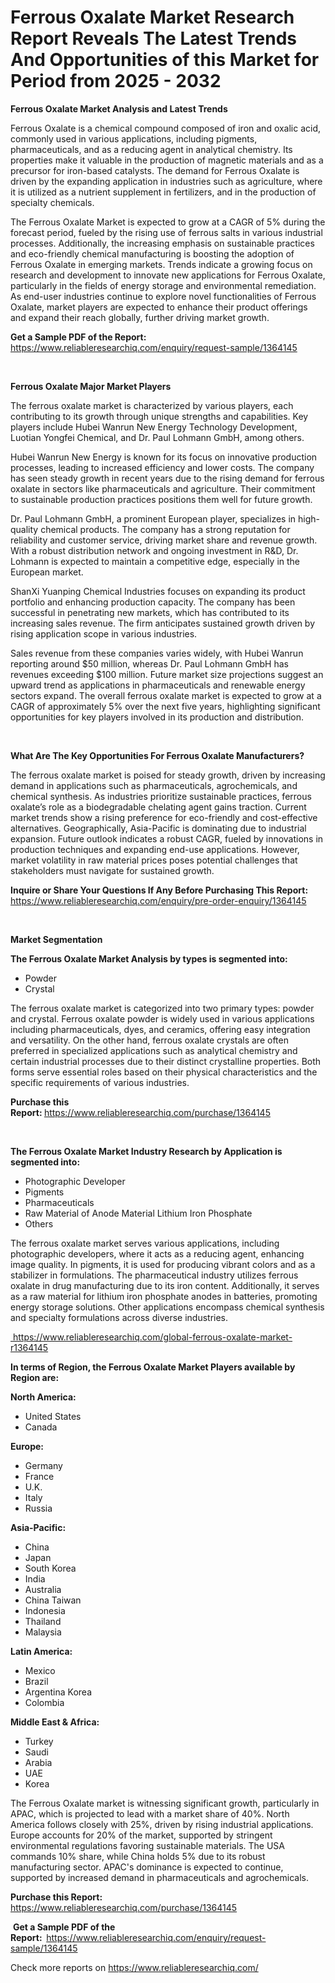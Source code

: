 <p><h1>Ferrous Oxalate Market Research Report Reveals The Latest Trends And Opportunities of this Market for Period from 2025 - 2032</h1></p><p><strong>Ferrous Oxalate Market Analysis and Latest Trends</strong></p>
<p><p>Ferrous Oxalate is a chemical compound composed of iron and oxalic acid, commonly used in various applications, including pigments, pharmaceuticals, and as a reducing agent in analytical chemistry. Its properties make it valuable in the production of magnetic materials and as a precursor for iron-based catalysts. The demand for Ferrous Oxalate is driven by the expanding application in industries such as agriculture, where it is utilized as a nutrient supplement in fertilizers, and in the production of specialty chemicals.</p><p>The Ferrous Oxalate Market is expected to grow at a CAGR of 5% during the forecast period, fueled by the rising use of ferrous salts in various industrial processes. Additionally, the increasing emphasis on sustainable practices and eco-friendly chemical manufacturing is boosting the adoption of Ferrous Oxalate in emerging markets. Trends indicate a growing focus on research and development to innovate new applications for Ferrous Oxalate, particularly in the fields of energy storage and environmental remediation. As end-user industries continue to explore novel functionalities of Ferrous Oxalate, market players are expected to enhance their product offerings and expand their reach globally, further driving market growth.</p></p>
<p><strong>Get a Sample PDF of the Report:&nbsp;</strong> <a href="https://www.reliableresearchiq.com/enquiry/request-sample/1364145?utm_campaign=2449&utm_medium=2&utm_source=Github&utm_content=ia&utm_term=01042025&utm_id=ferrous-oxalate">https://www.reliableresearchiq.com/enquiry/request-sample/1364145</a></p>
<p>&nbsp;</p>
<p><strong>Ferrous Oxalate Major Market Players</strong></p>
<p><p>The ferrous oxalate market is characterized by various players, each contributing to its growth through unique strengths and capabilities. Key players include Hubei Wanrun New Energy Technology Development, Luotian Yongfei Chemical, and Dr. Paul Lohmann GmbH, among others.</p><p>Hubei Wanrun New Energy is known for its focus on innovative production processes, leading to increased efficiency and lower costs. The company has seen steady growth in recent years due to the rising demand for ferrous oxalate in sectors like pharmaceuticals and agriculture. Their commitment to sustainable production practices positions them well for future growth.</p><p>Dr. Paul Lohmann GmbH, a prominent European player, specializes in high-quality chemical products. The company has a strong reputation for reliability and customer service, driving market share and revenue growth. With a robust distribution network and ongoing investment in R&D, Dr. Lohmann is expected to maintain a competitive edge, especially in the European market.</p><p>ShanXi Yuanping Chemical Industries focuses on expanding its product portfolio and enhancing production capacity. The company has been successful in penetrating new markets, which has contributed to its increasing sales revenue. The firm anticipates sustained growth driven by rising application scope in various industries.</p><p>Sales revenue from these companies varies widely, with Hubei Wanrun reporting around $50 million, whereas Dr. Paul Lohmann GmbH has revenues exceeding $100 million. Future market size projections suggest an upward trend as applications in pharmaceuticals and renewable energy sectors expand. The overall ferrous oxalate market is expected to grow at a CAGR of approximately 5% over the next five years, highlighting significant opportunities for key players involved in its production and distribution.</p></p>
<p>&nbsp;</p>
<p><strong>What Are The Key Opportunities For Ferrous Oxalate Manufacturers?</strong></p>
<p><p>The ferrous oxalate market is poised for steady growth, driven by increasing demand in applications such as pharmaceuticals, agrochemicals, and chemical synthesis. As industries prioritize sustainable practices, ferrous oxalate’s role as a biodegradable chelating agent gains traction. Current market trends show a rising preference for eco-friendly and cost-effective alternatives. Geographically, Asia-Pacific is dominating due to industrial expansion. Future outlook indicates a robust CAGR, fueled by innovations in production techniques and expanding end-use applications. However, market volatility in raw material prices poses potential challenges that stakeholders must navigate for sustained growth.</p></p>
<p><strong>Inquire or Share Your Questions If Any Before Purchasing This Report:</strong> <a href="https://www.reliableresearchiq.com/enquiry/pre-order-enquiry/1364145?utm_campaign=2449&utm_medium=2&utm_source=Github&utm_content=ia&utm_term=01042025&utm_id=ferrous-oxalate">https://www.reliableresearchiq.com/enquiry/pre-order-enquiry/1364145</a></p>
<p>&nbsp;</p>
<p><strong>Market Segmentation</strong></p>
<p><strong>The Ferrous Oxalate Market Analysis by types is segmented into:</strong></p>
<p><ul><li>Powder</li><li>Crystal</li></ul></p>
<p><p>The ferrous oxalate market is categorized into two primary types: powder and crystal. Ferrous oxalate powder is widely used in various applications including pharmaceuticals, dyes, and ceramics, offering easy integration and versatility. On the other hand, ferrous oxalate crystals are often preferred in specialized applications such as analytical chemistry and certain industrial processes due to their distinct crystalline properties. Both forms serve essential roles based on their physical characteristics and the specific requirements of various industries.</p></p>
<p><strong>Purchase this Report:&nbsp;</strong><a href="https://www.reliableresearchiq.com/purchase/1364145?utm_campaign=2449&utm_medium=2&utm_source=Github&utm_content=ia&utm_term=01042025&utm_id=ferrous-oxalate">https://www.reliableresearchiq.com/purchase/1364145</a></p>
<p>&nbsp;</p>
<p><strong>The Ferrous Oxalate Market Industry Research by Application is segmented into:</strong></p>
<p><ul><li>Photographic Developer</li><li>Pigments</li><li>Pharmaceuticals</li><li>Raw Material of Anode Material Lithium Iron Phosphate</li><li>Others</li></ul></p>
<p><p>The ferrous oxalate market serves various applications, including photographic developers, where it acts as a reducing agent, enhancing image quality. In pigments, it is used for producing vibrant colors and as a stabilizer in formulations. The pharmaceutical industry utilizes ferrous oxalate in drug manufacturing due to its iron content. Additionally, it serves as a raw material for lithium iron phosphate anodes in batteries, promoting energy storage solutions. Other applications encompass chemical synthesis and specialty formulations across diverse industries.</p></p>
<p><a href="https://www.reliableresearchiq.com/global-ferrous-oxalate-market-r1364145?utm_campaign=2449&utm_medium=2&utm_source=Github&utm_content=ia&utm_term=01042025&utm_id=ferrous-oxalate">&nbsp;https://www.reliableresearchiq.com/global-ferrous-oxalate-market-r1364145</a></p>
<p><strong>In terms of Region, the Ferrous Oxalate Market Players available by Region are:</strong></p>
<p>
    <p> <strong> North America: </strong>
        <ul>
            <li>United States</li>
            <li>Canada</li>
        </ul>
        </p> 
    <p> <strong> Europe: </strong>
        <ul>
            <li>Germany</li>
            <li>France</li>
            <li>U.K.</li>
            <li>Italy</li>
            <li>Russia</li>
        </ul>
        </p> 
    <p> <strong> Asia-Pacific: </strong>
        <ul>
            <li>China</li>
            <li>Japan</li>
            <li>South Korea</li>
            <li>India</li>
            <li>Australia</li>
            <li>China Taiwan</li>
            <li>Indonesia</li>
            <li>Thailand</li>
            <li>Malaysia</li>
        </ul>
        </p> 
    <p> <strong> Latin America: </strong>
        <ul>
            <li>Mexico</li>
            <li>Brazil</li>
            <li>Argentina Korea</li>
            <li>Colombia</li>
        </ul>
        </p> 
    <p> <strong> Middle East & Africa: </strong>
        <ul>
            <li>Turkey</li>
            <li>Saudi</li>
            <li>Arabia</li>
            <li>UAE</li>
            <li>Korea</li>
        </ul>
    </p>
    </p>
<p><p>The Ferrous Oxalate market is witnessing significant growth, particularly in APAC, which is projected to lead with a market share of 40%. North America follows closely with 25%, driven by rising industrial applications. Europe accounts for 20% of the market, supported by stringent environmental regulations favoring sustainable materials. The USA commands 10% share, while China holds 5% due to its robust manufacturing sector. APAC's dominance is expected to continue, supported by increased demand in pharmaceuticals and agrochemicals.</p></p>
<p><strong>Purchase this Report: </strong><a href="https://www.reliableresearchiq.com/purchase/1364145?utm_campaign=2449&utm_medium=2&utm_source=Github&utm_content=ia&utm_term=01042025&utm_id=ferrous-oxalate">https://www.reliableresearchiq.com/purchase/1364145</a></p>
<p>&nbsp;<strong>Get a Sample PDF of the Report:&nbsp;&nbsp;</strong><a href="https://www.reliableresearchiq.com/enquiry/request-sample/1364145?utm_campaign=2449&utm_medium=2&utm_source=Github&utm_content=ia&utm_term=01042025&utm_id=ferrous-oxalate">https://www.reliableresearchiq.com/enquiry/request-sample/1364145</a></p>
<p><strong></strong></p>
<p>Check more reports on <a href="https://www.reliableresearchiq.com/?utm_campaign=2449&utm_medium=2&utm_source=Github&utm_content=ia&utm_term=01042025&utm_id=ferrous-oxalate">https://www.reliableresearchiq.com/</a></p>